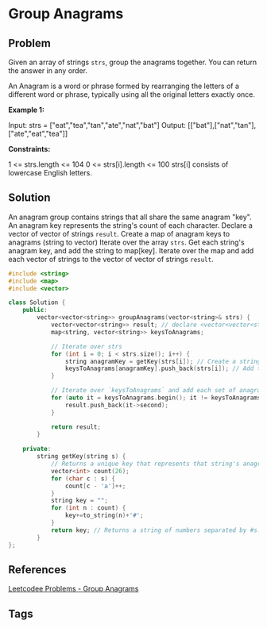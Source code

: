 # Group Anagrams

## Problem
Given an array of strings `strs`, group the anagrams together. You can return the answer in any order.

An Anagram is a word or phrase formed by rearranging the letters of a different word or phrase, typically using all the original letters exactly once.

**Example 1:**

Input: strs = ["eat","tea","tan","ate","nat","bat"]
Output: [["bat"],["nat","tan"],["ate","eat","tea"]]

**Constraints:**

1 <= strs.length <= 104
0 <= strs[i].length <= 100
strs[i] consists of lowercase English letters.

## Solution
An anagram group contains strings that all share the same anagram "key". An anagram key represents the string's count of each character.
Declare a vector of vector of strings `result`.
Create a map of anagram keys to anagrams (string to vector<string>)
Iterate over the array `strs`.
Get each string's anagram key, and add the string to map[key].
Iterate over the map and add each vector of strings to the vector of vector of strings `result`.

```c++
#include <string>
#include <map>
#include <vector>

class Solution {
    public:
        vector<vector<string>> groupAnagrams(vector<string>& strs) {
            vector<vector<string>> result; // declare <vector<vector<string> `result`
            map<string, vector<string>> keysToAnagrams;

            // Iterate over strs
            for (int i = 0; i < strs.size(); i++) {
                string anagramKey = getKey(strs[i]); // Create a string `anagramKey` for each str
                keysToAnagrams[anagramKey].push_back(strs[i]); // Add the string to a map `keysToAnagrams`
            }

            // Iterate over `keysToAnagrams` and add each set of anagrams to its own vector, and add the vector to `result` 
            for (auto it = keysToAnagrams.begin(); it != keysToAnagrams.end(); it++) {
                result.push_back(it->second);
            }

            return result;
        }
    
    private:
        string getKey(string s) {
            // Returns a unique key that represents that string's anagram configuration
            vector<int> count(26);
            for (char c : s) {
                count[c - 'a']++;
            }
            string key = "";
            for (int n : count) {
                key+=to_string(n)+'#';
            }
            return key; // Returns a string of numbers separated by #s. Each number between two #s represents the count of the occurrence of a lowercase character, i.e. 0#0#0#4#0#0#6#0#0#0#0#0... represents a combination of 'ddddgggggg'
        }
};
```

## References
[Leetcodee Problems - Group Anagrams](https://leetcode.com/problems/group-anagrams/)  

## Tags
